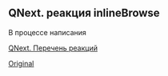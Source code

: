 ## QNext. реакция inlineBrowse

В процессе написания



[QNext. Перечень реакций](/docs-test/_export/reactions)
  
[Original](https://telegra.ph/QNext-admin-reaction-inlineBrowse-05-09)